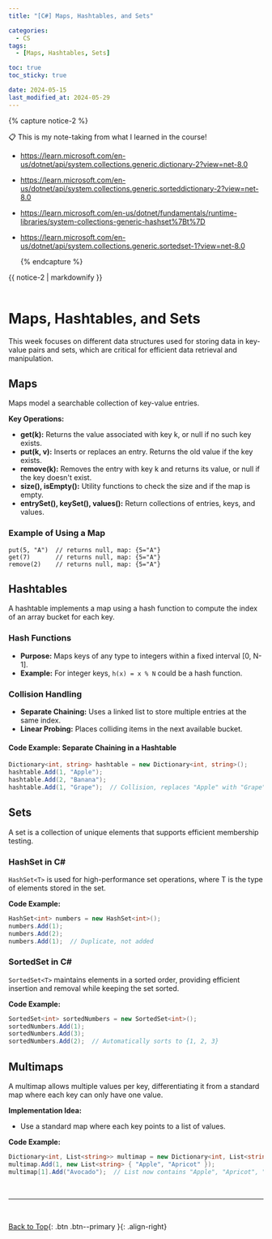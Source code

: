 ```yaml
---
title: "[C#] Maps, Hashtables, and Sets"

categories:
  - CS
tags:
  - [Maps, Hashtables, Sets]

toc: true
toc_sticky: true

date: 2024-05-15
last_modified_at: 2024-05-29
---
```


{% capture notice-2 %}

📋 This is my note-taking from what I learned in the course!

- <https://learn.microsoft.com/en-us/dotnet/api/system.collections.generic.dictionary-2?view=net-8.0>
- <https://learn.microsoft.com/en-us/dotnet/api/system.collections.generic.sorteddictionary-2?view=net-8.0>
- <https://learn.microsoft.com/en-us/dotnet/fundamentals/runtime-libraries/system-collections-generic-hashset%7Bt%7D>
- <https://learn.microsoft.com/en-us/dotnet/api/system.collections.generic.sortedset-1?view=net-8.0>

  {% endcapture %}

<div class="notice--danger">{{ notice-2 | markdownify }}</div>

<br>

# Maps, Hashtables, and Sets

This week focuses on different data structures used for storing data in key-value pairs and sets, which are critical for efficient data retrieval and manipulation.

## Maps

Maps model a searchable collection of key-value entries.

**Key Operations:**
- **get(k):** Returns the value associated with key k, or null if no such key exists.
- **put(k, v):** Inserts or replaces an entry. Returns the old value if the key exists.
- **remove(k):** Removes the entry with key k and returns its value, or null if the key doesn't exist.
- **size(), isEmpty():** Utility functions to check the size and if the map is empty.
- **entrySet(), keySet(), values():** Return collections of entries, keys, and values.

### Example of Using a Map

```plaintext
put(5, "A")  // returns null, map: {5="A"}
get(7)       // returns null, map: {5="A"}
remove(2)    // returns null, map: {5="A"}
```

## Hashtables

A hashtable implements a map using a hash function to compute the index of an array bucket for each key.

### Hash Functions

- **Purpose:** Maps keys of any type to integers within a fixed interval [0, N-1].
- **Example:** For integer keys, `h(x) = x % N` could be a hash function.

### Collision Handling

- **Separate Chaining:** Uses a linked list to store multiple entries at the same index.
- **Linear Probing:** Places colliding items in the next available bucket.

#### Code Example: Separate Chaining in a Hashtable

```csharp
Dictionary<int, string> hashtable = new Dictionary<int, string>();
hashtable.Add(1, "Apple");
hashtable.Add(2, "Banana");
hashtable.Add(1, "Grape");  // Collision, replaces "Apple" with "Grape"
```

## Sets

A set is a collection of unique elements that supports efficient membership testing.

### HashSet in C#

`HashSet<T>` is used for high-performance set operations, where T is the type of elements stored in the set.

**Code Example:**

```csharp
HashSet<int> numbers = new HashSet<int>();
numbers.Add(1);
numbers.Add(2);
numbers.Add(1);  // Duplicate, not added
```

### SortedSet in C#

`SortedSet<T>` maintains elements in a sorted order, providing efficient insertion and removal while keeping the set sorted.

**Code Example:**

```csharp
SortedSet<int> sortedNumbers = new SortedSet<int>();
sortedNumbers.Add(1);
sortedNumbers.Add(3);
sortedNumbers.Add(2);  // Automatically sorts to {1, 2, 3}
```

## Multimaps

A multimap allows multiple values per key, differentiating it from a standard map where each key can only have one value.

**Implementation Idea:**
- Use a standard map where each key points to a list of values.

**Code Example:**

```csharp
Dictionary<int, List<string>> multimap = new Dictionary<int, List<string>>();
multimap.Add(1, new List<string> { "Apple", "Apricot" });
multimap[1].Add("Avocado");  // List now contains "Apple", "Apricot", "Avocado"
```

<br>

---

<br>

[Back to Top](#){: .btn .btn--primary }{: .align-right}
